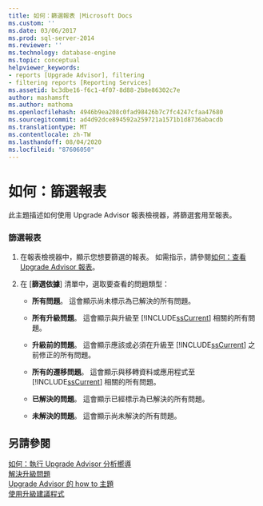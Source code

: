 ```yaml
---
title: 如何：篩選報表 |Microsoft Docs
ms.custom: ''
ms.date: 03/06/2017
ms.prod: sql-server-2014
ms.reviewer: ''
ms.technology: database-engine
ms.topic: conceptual
helpviewer_keywords:
- reports [Upgrade Advisor], filtering
- filtering reports [Reporting Services]
ms.assetid: bc3dbe16-f6c1-4f07-8d88-2b8e86302c7e
author: mashamsft
ms.author: mathoma
ms.openlocfilehash: 4946b9ea208c0fad98426b7c7fc4247cfaa47680
ms.sourcegitcommit: ad4d92dce894592a259721a1571b1d8736abacdb
ms.translationtype: MT
ms.contentlocale: zh-TW
ms.lasthandoff: 08/04/2020
ms.locfileid: "87606050"
---
```

# <a name="how-to-filter-reports"></a>如何：篩選報表
  此主題描述如何使用 Upgrade Advisor 報表檢視器，將篩選套用至報表。  
  
### <a name="to-filter-reports"></a>篩選報表  
  
1.  在報表檢視器中，顯示您想要篩選的報表。 如需指示，請參閱[如何：查看 Upgrade Advisor 報表](../../../2014/sql-server/install/how-to-view-an-upgrade-advisor-report.md)。  
  
2.  在 [**篩選依據**] 清單中，選取要查看的問題類型：  
  
    -   **所有問題**。 這會顯示尚未標示為已解決的所有問題。  
  
    -   **所有升級問題**。 這會顯示與升級至 [!INCLUDE[ssCurrent](../../includes/sscurrent-md.md)] 相關的所有問題。  
  
    -   **升級前的問題**。 這會顯示應該或必須在升級至 [!INCLUDE[ssCurrent](../../includes/sscurrent-md.md)] 之前修正的所有問題。  
  
    -   **所有的遷移問題**。 這會顯示與移轉資料或應用程式至 [!INCLUDE[ssCurrent](../../includes/sscurrent-md.md)] 相關的所有問題。  
  
    -   **已解決的問題**。 這會顯示已經標示為已解決的所有問題。  
  
    -   **未解決的問題**。 這會顯示尚未解決的所有問題。  
  
## <a name="see-also"></a>另請參閱  
 [如何：執行 Upgrade Advisor 分析嚮導](../../../2014/sql-server/install/how-to-run-the-upgrade-advisor-analysis-wizard.md)   
 [解決升級問題](../../../2014/sql-server/install/resolving-upgrade-issues.md)   
 [Upgrade Advisor 的 how to 主題](../../../2014/sql-server/install/upgrade-advisor-how-to-topics.md)   
 [使用升級建議程式](../../../2014/sql-server/install/working-with-upgrade-advisor.md)  
  
  
